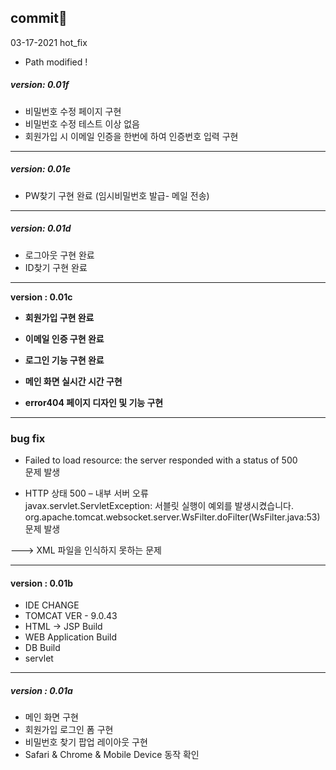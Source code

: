 ## commit🌱

03-17-2021 hot_fix

- Path modified !



##### version: 0.01f

- 비밀번호 수정 페이지 구현
- 비밀번호 수정 테스트 이상 없음
- 회원가입 시 이메일 인증을 한번에 하여 인증번호 입력 구현



---



##### version: 0.01e

- PW찾기 구현 완료 (임시비밀번호 발급- 메일 전송)



---



##### version: 0.01d

- 로그아웃 구현 완료
- ID찾기 구현 완료 





---



**version : 0.01c**

- **회원가입 구현 완료**

- **이메일 인증 구현 완료**

- **로그인 기능 구현 완료** 

- **메인 화면 실시간 시간 구현** 

- **error404 페이지 디자인 및 기능 구현**

  

  



---

### bug fix

-  Failed to load resource: the server responded with a status of 500   
   문제 발생



- HTTP 상태 500 – 내부 서버 오류     
  javax.servlet.ServletException: 서블릿 실행이 예외를 발생시켰습니다.
  org.apache.tomcat.websocket.server.WsFilter.doFilter(WsFilter.java:53)  
  문제 발생

---> XML 파일을 인식하지 못하는 문제





---

#### **version : 0.01b**

- IDE CHANGE
- TOMCAT VER - 9.0.43
- HTML -> JSP Build
- WEB Application Build
- DB Build
- servlet

----

##### **version : 0.01a**

- 메인 화면 구현
- 회원가입 로그인 폼 구현
- 비밀번호 찾기 팝업 레이아웃 구현
- Safari & Chrome & Mobile Device 동작 확인